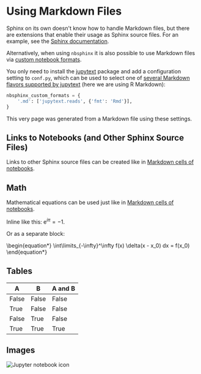 # Using Markdown Files

Sphinx on its own doesn't know how to handle Markdown files,
but there are extensions that enable their usage as Sphinx source files.
For an example, see the
[Sphinx documentation](https://www.sphinx-doc.org/en/master/usage/markdown.html).

Alternatively, when using `nbsphinx` it is also possible to use Markdown
files via [custom notebook formats](custom-formats.pct.py).

You only need to install the [jupytext](https://jupytext.readthedocs.io/)
package and add a configuration setting to `conf.py`,
which can be used to select one of
[several Markdown flavors supported by jupytext](https://jupytext.readthedocs.io/en/latest/formats.html#markdown-formats)
(here we are using R Markdown):

```python
nbsphinx_custom_formats = {
    '.md': ['jupytext.reads', {'fmt': 'Rmd'}],
}
```

This very page was generated from a Markdown file using these settings.


## Links to Notebooks (and Other Sphinx Source Files)

Links to other Sphinx source files can be created like in
[Markdown cells of notebooks](markdown-cells.ipynb#Links-to-Other-Notebooks).


## Math

Mathematical equations can be used just like in
[Markdown cells of notebooks](markdown-cells.ipynb#Equations).

Inline like this: $\text{e}^{i\pi} = -1$.

Or as a separate block:

\begin{equation*}
\int\limits_{-\infty}^\infty f(x) \delta(x - x_0) dx = f(x_0)
\end{equation*}


## Tables

A     | B     | A and B
------|-------|--------
False | False | False
True  | False | False
False | True  | False
True  | True  | True


## Images

![Jupyter notebook icon](images/notebook_icon.png)
